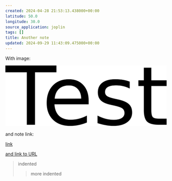 ```yaml
---
created: 2024-04-28 21:53:13.438000+00:00
latitude: 50.0
longitude: 30.0
source_application: joplin
tags: []
title: Another note
updated: 2024-09-29 11:43:09.475000+00:00
---
```


With image:  

![ihl6ec5fb4529ca4343e88a6961db5c2aa7af.png](2940b57b94864d37a3ea4d6462a58c26.png)  

and note link:   

[link](Sample%20note%20with%20completed%20reminder.md)   

[and link to URL](https://www.kicker.de/ "https://www.kicker.de/")   

> indented
> > more indented
